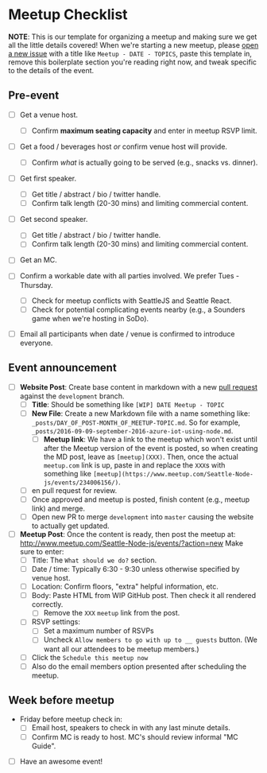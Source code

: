 Meetup Checklist
================

**NOTE**: This is our template for organizing a meetup and making sure we get
all the little details covered! When we're starting a new meetup, please
[open a new issue](https://github.com/seanode/meetup/issues) with a title
like `Meetup - DATE - TOPICS`, paste this template in, remove this boilerplate
section you're reading right now, and tweak specific to the details of the
event.

## Pre-event

* [ ] Get a venue host.
    * [ ] Confirm **maximum seating capacity** and enter in meetup RSVP limit.

* [ ] Get a food / beverages host _or_ confirm venue host will provide.
    * [ ] Confirm _what_ is actually going to be served (e.g., snacks vs. dinner).

* [ ] Get first speaker.
    * [ ] Get title / abstract / bio / twitter handle.
    * [ ] Confirm talk length (20-30 mins) and limiting commercial content.

* [ ] Get second speaker.
    * [ ] Get title / abstract / bio / twitter handle.
    * [ ] Confirm talk length (20-30 mins) and limiting commercial content.

* [ ] Get an MC.

* [ ] Confirm a workable date with all parties involved. We prefer
  Tues - Thursday.
    * [ ] Check for meetup conflicts with SeattleJS and Seattle React.
    * [ ] Check for potential complicating events nearby (e.g., a Sounders
      game when we're hosting in SoDo).

* [ ] Email all participants when date / venue is confirmed to introduce
  everyone.

## Event announcement

* [ ] **Website Post**: Create base content in markdown with a new
  [pull request](https://github.com/seanode/seanode.github.io/pulls) against
  the `development` branch.
    * [ ] **Title**: Should be something like `[WIP] DATE Meetup - TOPIC`
    * [ ] **New File**: Create a new Markdown file with a name something
      like: `_posts/DAY_OF_POST-MONTH_OF_MEETUP-TOPIC.md`. So for example,
      `_posts/2016-09-09-september-2016-azure-iot-using-node.md`.
        * [ ] **Meetup link**: We have a link to the meetup which won't exist
          until after the Meetup version of the event is posted, so when
          creating the MD post, leave as `[meetup](XXX)`. Then, once the
          actual `meetup.com` link is up, paste in and replace the `XXX`s with
          something like
          `[meetup](https://www.meetup.com/Seattle-Node-js/events/234006156/)`.
    * [ ] en pull request for review.
    * [ ] Once approved and meetup is posted, finish content (e.g., meetup link)
      and merge.
    * [ ] Open new PR to merge `development` into `master` causing the website
      to actually get updated.

* [ ] **Meetup Post**: Once the content is ready, then post the meetup at:
  http://www.meetup.com/Seattle-Node-js/events/?action=new Make sure to enter:
    * [ ] Title: The `What should we do?` section.
    * [ ] Date / time: Typically 6:30 - 9:30 unless otherwise specified by
      venue host.
    * [ ] Location: Confirm floors, "extra" helpful information, etc.
    * [ ] Body: Paste HTML from WIP GitHub post. Then check it all rendered
      correctly.
        * [ ] Remove the `XXX` `meetup` link from the post.
    * [ ] RSVP settings:
        * [ ] Set a maximum number of RSVPs
        * [ ] Uncheck `Allow members to go with up to __ guests` button.
          (We want all our attendees to be meetup members.)
    * [ ] Click the `Schedule this meetup now`
    * [ ] Also do the email members option presented after scheduling the
      meetup.

## Week before meetup

* Friday before meetup check in:
    * [ ] Email host, speakers to check in with any last minute details.
    * [ ] Confirm MC is ready to host. MC's should review informal "MC Guide".

* [ ] Have an awesome event!
